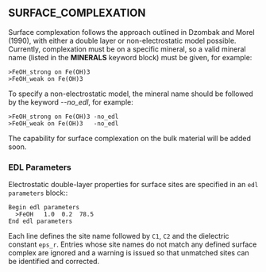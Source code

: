 ## SURFACE_COMPLEXATION

Surface complexation follows the approach outlined in Dzombak and Morel
(1990), with either a double layer or non-electrostatic model possible.
Currently, complexation must be on a specific mineral, so a valid
mineral name (listed in the **MINERALS** keyword block) must be given,
for example:

    >FeOH_strong on Fe(OH)3
    >FeOH_weak on Fe(OH)3

To specify a non-electrostatic model, the mineral name should be
followed by the keyword *--no_edl*, for example:

    >FeOH_strong on Fe(OH)3 -no_edl
    >FeOH_weak on Fe(OH)3   -no_edl

The capability for surface complexation on the bulk material will be
added soon.

### EDL Parameters

Electrostatic double-layer properties for surface sites are specified in an
``edl parameters`` block::

    Begin edl parameters
      >FeOH   1.0  0.2  78.5
    End edl parameters

Each line defines the site name followed by ``C1``, ``C2`` and the dielectric
constant ``eps_r``. Entries whose site names do not match any defined surface
complex are ignored and a warning is issued so that unmatched sites can be
identified and corrected.
